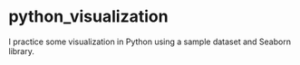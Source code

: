 # python_visualization
I practice some visualization in Python using a sample dataset and Seaborn library.

